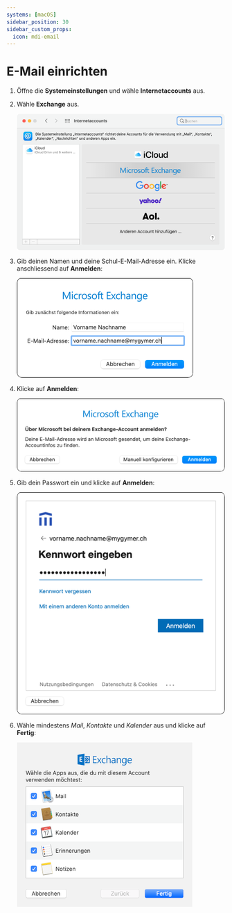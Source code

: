 ```yaml
---
systems: [macOS]
sidebar_position: 30
sidebar_custom_props:
  icon: mdi-email
---
```


# E-Mail einrichten




1. Öffne die __Systemeinstellungen__ und wähle __Internetaccounts__ aus.

2. Wähle __Exchange__ aus.

    ![](./email-1.png)

3. Gib deinen Namen und deine Schul-E-Mail-Adresse ein. Klicke anschliessend auf __Anmelden__:

    ![](./email-2.png)

4. Klicke auf __Anmelden__:

    ![](./email-3.png)

5. Gib dein Passwort ein und klicke auf __Anmelden__:

    ![](./email-4.png)

6. Wähle mindestens _Mail_, _Kontakte_ und _Kalender_ aus und klicke auf __Fertig__:

    ![](./email-5.png)
